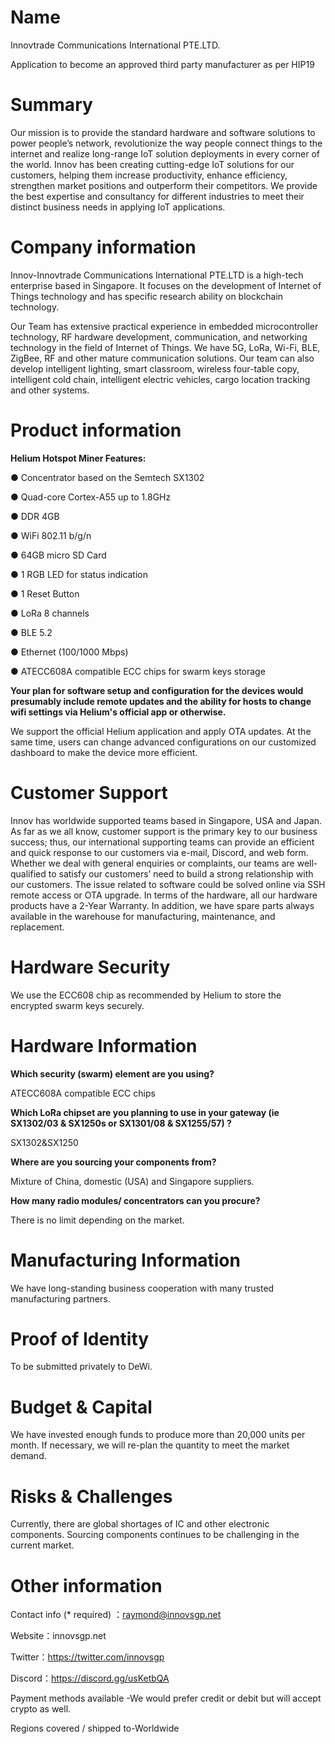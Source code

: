 # **Name**

Innovtrade Communications International PTE.LTD.

Application to become an approved third party manufacturer as per HIP19

# **Summary**

Our mission is to provide the standard hardware and software solutions to power people’s network, revolutionize the way people connect things to the internet and realize long-range IoT solution deployments in every corner of the world. Innov has been creating cutting-edge IoT solutions for our customers, helping them increase productivity, enhance efficiency, strengthen market positions and outperform their competitors. We provide the best expertise and consultancy for different industries to meet their distinct business needs in applying IoT applications.

# **Company information**

Innov-Innovtrade Communications International PTE.LTD is a high-tech enterprise based in Singapore. It focuses on the development of Internet of Things technology and has specific research ability on blockchain technology.

Our Team has extensive practical experience in embedded microcontroller technology, RF hardware development, communication, and networking technology in the field of Internet of Things. We have 5G, LoRa, Wi-Fi, BLE, ZigBee, RF and other mature communication solutions. Our team can also develop intelligent lighting, smart classroom, wireless four-table copy, intelligent cold chain, intelligent electric vehicles, cargo location tracking and other systems.

 

# **Product information**

**Helium Hotspot Miner Features:**

● Concentrator based on the Semtech SX1302

● Quad-core Cortex-A55 up to 1.8GHz

●  DDR 4GB

●  WiFi 802.11 b/g/n

● 64GB micro SD Card

●  1 RGB LED for status indication

●  1 Reset Button

●  LoRa 8 channels

●  BLE 5.2

●  Ethernet (100/1000 Mbps)

●  ATECC608A compatible ECC chips for swarm keys storage

 

**Your plan for software setup and configuration for the devices would presumably include remote updates and the ability for hosts to change wifi settings via Helium's official app or otherwise.**

We support the official Helium application and apply OTA updates. At the same time, users can change advanced configurations on our customized dashboard to make the device more efficient.



# **Customer Support**

Innov has worldwide supported teams based in Singapore, USA and Japan. As far as we all know, customer support is the primary key to our business success; thus, our international supporting teams can provide an efficient and quick response to our customers via e-mail, Discord, and web form. Whether we deal with general enquiries or complaints, our teams are well-qualified to satisfy our customers’ need to build a strong relationship with our customers. The issue related to software could be solved online via SSH remote access or OTA upgrade. In terms of the hardware, all our hardware products have a 2-Year Warranty. In addition, we have spare parts always available in the warehouse for manufacturing, maintenance, and replacement.

 

# **Hardware Security**

We use the ECC608 chip as recommended by Helium to store the encrypted swarm keys securely.

 

# **Hardware Information**

**Which security (swarm) element are you using?** 

ATECC608A compatible ECC chips

 

**Which LoRa chipset are you planning to use in your gateway (ie SX1302/03 & SX1250s or SX1301/08 & SX1255/57) ?**

SX1302&SX1250

 

**Where are you sourcing your components from?** 

Mixture of China, domestic (USA) and Singapore suppliers.

 

**How many radio modules/ concentrators can you procure?** 

There is no limit depending on the market.

 

# **Manufacturing Information**

We have long-standing business cooperation with many trusted manufacturing partners.

 

# **Proof of Identity**

To be submitted privately to DeWi.

 

# **Budget & Capital**

We have invested enough funds to produce more than 20,000 units per month. If necessary, we will re-plan the quantity to meet the market demand.

 

# **Risks & Challenges**

Currently, there are global shortages of IC and other electronic components. Sourcing components continues to be challenging in the current market.

 

# **Other information**

Contact info (* required) ：raymond@innovsgp.net

Website：innovsgp.net

Twitter：https://twitter.com/innovsgp

Discord：https://discord.gg/usKetbQA

Payment methods available -We would prefer credit or debit but will accept crypto as well.

Regions covered / shipped to-Worldwide
